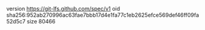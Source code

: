 version https://git-lfs.github.com/spec/v1
oid sha256:952ab270996ac63fae7bbb17d4e1fa77c1eb2625efce569def46ff09fa52d5c7
size 80466
